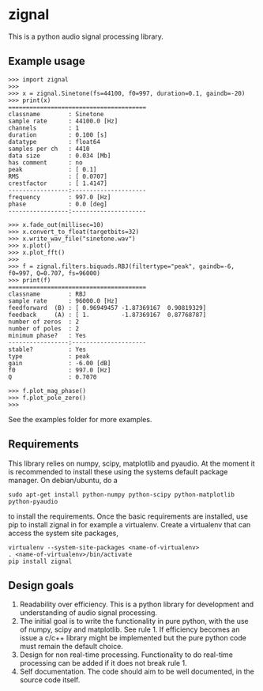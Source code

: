 # zignal

This is a python audio signal processing library.


## Example usage

    >>> import zignal
    >>>
    >>> x = zignal.Sinetone(fs=44100, f0=997, duration=0.1, gaindb=-20)
    >>> print(x)
    =======================================
    classname        : Sinetone
    sample rate      : 44100.0 [Hz]
    channels         : 1
    duration         : 0.100 [s]
    datatype         : float64
    samples per ch   : 4410
    data size        : 0.034 [Mb]
    has comment      : no
    peak             : [ 0.1]
    RMS              : [ 0.0707]
    crestfactor      : [ 1.4147]
    -----------------:---------------------
    frequency        : 997.0 [Hz]
    phase            : 0.0 [deg]
    -----------------:---------------------

    >>> x.fade_out(millisec=10)
    >>> x.convert_to_float(targetbits=32)
    >>> x.write_wav_file("sinetone.wav")
    >>> x.plot()
    >>> x.plot_fft()
    >>>
    >>> f = zignal.filters.biquads.RBJ(filtertype="peak", gaindb=-6, f0=997, Q=0.707, fs=96000)
    >>> print(f)
    =======================================
    classname        : RBJ
    sample rate      : 96000.0 [Hz]
    feedforward  (B) : [ 0.96949457 -1.87369167  0.90819329]
    feedback     (A) : [ 1.         -1.87369167  0.87768787]
    number of zeros  : 2
    number of poles  : 2
    minimum phase?   : Yes
    -----------------:---------------------
    stable?          : Yes
    type             : peak
    gain             : -6.00 [dB]
    f0               : 997.0 [Hz]
    Q                : 0.7070

    >>> f.plot_mag_phase()
    >>> f.plot_pole_zero()
    >>>

See the examples folder for more examples.

## Requirements

This library relies on numpy, scipy, matplotlib and pyaudio. At the moment it is recommended to install these using the systems default package manager. On debian/ubuntu, do a

    sudo apt-get install python-numpy python-scipy python-matplotlib python-pyaudio

to install the requirements. Once the basic requirements are installed, use pip to install zignal in for example a virtualenv. Create a virtualenv that can access the system site packages,

    virtualenv --system-site-packages <name-of-virtualenv>
    . <name-of-virtualenv>/bin/activate
    pip install zignal

## Design goals

1.  Readability over efficiency. This is a python library for development and understanding of audio signal processing.
2.  The initial goal is to write the functionality in pure python, with the use of numpy, scipy and matplotlib. See rule 1. If efficiency becomes an issue a c/c++ library might be implemented but the pure python code must remain the default choice.
3.  Design for non real-time processing. Functionality to do real-time processing can be added if it does not break rule 1.
4.  Self documentation. The code should aim to be well documented, in the source code itself.
